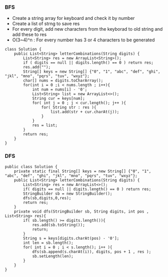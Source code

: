### BFS
* Create a string array for keyboard and check it by number 
* Create a list of strng to save res
* For every digit, add new characters from the keyborad to old string and add these to res
* O(3~4)^n : For every number has 3 or 4 characters to be generated 

```
class Solution {
    public List<String> letterCombinations(String digits) {
        List<String> res = new ArrayList<String>();
        if ( digits == null || digits.length() == 0 ) return res;
        res.add("");
        String[] keys = new String[] {"0", "1", "abc", "def", "ghi", "jkl", "mno", "pqrs", "tuv", "wxyz"};
        char[] nums = digits.toCharArray();
        for(int i = 0 ;i < nums.length ; i++){
            int num = nums[i] - '0';
            List<String> list = new ArrayList<>();
            String cur = keys[num];
            for( int j = 0 ; j < cur.length(); j++ ){
                for( String str : res ){
                    list.add(str + cur.charAt(j));
                }
            }
            res = list;
        }
        return res;
    }
}
```

### DFS

```
public class Solution {
    private static final String[] keys = new String[] {"0", "1", "abc", "def", "ghi", "jkl", "mno", "pqrs", "tuv", "wxyz"};
    public List<String> letterCombinations(String digits) {
        List<String> res = new ArrayList<>();
        if( digits == null || digits.length() == 0 ) return res;
        StringBuilder sb = new StringBuilder();
        dfs(sb,digits,0,res);
        return res;
    }
    private void dfs(StringBuilder sb, String digits, int pos , List<String> res){
        if( sb.length() >= digits.length()){
            res.add(sb.toString());
            return;
        }
        String s = keys[digits.charAt(pos) - '0'];
        int len = sb.length();
        for( int i = 0 ; i < s.length(); i++ ){
            dfs(sb.append(s.charAt(i)), digits, pos + 1 , res );
            sb.setLength(len);
        }
    }
}
```